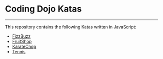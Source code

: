 # Coding Dojo Katas
___
This repository contains the following Katas written in JavaScript:
* [FizzBuzz](https://codingdojo.org/kata/FizzBuzz/)
* [FruitShop](https://fr.slideshare.net/brunoboucard/fruit-shop-techdays-2015)
* [KarateChop](http://codekata.com/kata/kata02-karate-chop/)
* [Tennis](https://codingdojo.org/kata/Tennis/)


